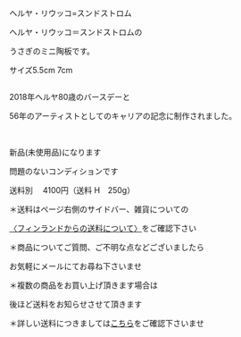 <link rel="stylesheet" type="text/css" href="/assets/css/styles.css">

ヘルヤ・リウッコ=スンドストロム

ヘルヤ・リウッコ＝スンドストロムの

うさぎのミニ陶板です。

 サイズ5.5cm 7cm

 <img alt="" src="http://blog.cnobi.jp/v1/blog/user/71e35865e9e62f3f9d70420d6124d2ab/1678802582"/>

2018年ヘルヤ80歳のバースデーと

56年のアーティストとしてのキャリアの記念に制作されました。

<img alt="" src="http://blog.cnobi.jp/v1/blog/user/71e35865e9e62f3f9d70420d6124d2ab/1678802583"/> 

<img alt="" src="http://blog.cnobi.jp/v1/blog/user/71e35865e9e62f3f9d70420d6124d2ab/1678802581"/> 

新品(未使用品)になります

問題のないコンディションです

送料別　 4100円（送料 H　250g）

＊送料はページ右側のサイドバー、雑貨についての

[〈フィンランドからの送料について〉](https://dkzakka.github.io/2005/03/31/雑貨について.html)をご確認下さい

＊商品についてご質問、ご不明な点などございましたら

お気軽にメールにてお尋ね下さいませ

＊複数の商品をお買い上げ頂きます場合は

後ほど送料をお知らせさせて頂きます

＊詳しい送料につきましては[こちら](http://dkzakka.blog.shinobi.jp/Entry/3385/)をご確認下さいませ